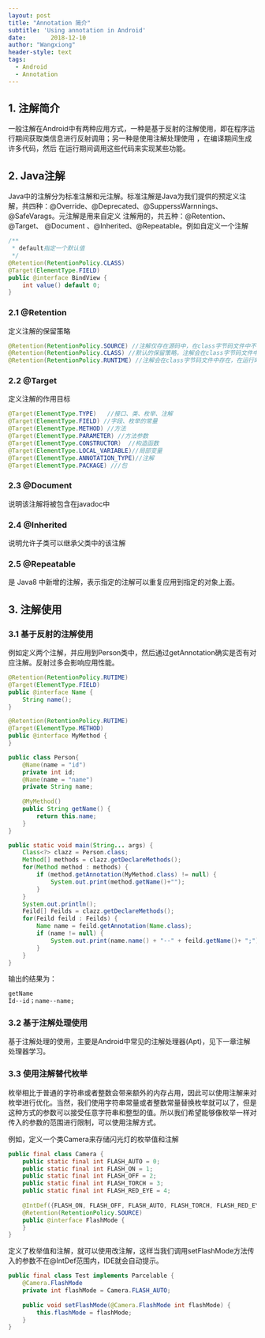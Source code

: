```yaml
---
layout: post
title: "Annotation 简介"
subtitle: 'Using annotation in Android'
date:       2018-12-10
author: "Wangxiong"
header-style: text
tags:
  - Android
  - Annotation
---
```

## 1. 注解简介

一般注解在Android中有两种应用方式，一种是基于反射的注解使用，即在程序运行期间获取类信息进行反射调用；另一种是使用注解处理使用 ，在编译期间生成许多代码，然后 在运行期间调用这些代码来实现某些功能。

## 2. Java注解

Java中的注解分为标准注解和元注解。标准注解是Java为我们提供的预定义注解，共四种：@Override、@Deprecated、@SupperssWarnnings、@SafeVarags。元注解是用来自定义 注解用的，共五种：@Retention、@Target、 @Document 、@Inherited、@Repeatable。例如自定义一个注解

```java
/**
 * default指定一个默认值
 */
@Retention(RetentionPolicy.CLASS)
@Target(ElementType.FIELD)
public @interface BindView {
    int value() default 0;
}

```

### 2.1 @Retention

定义注解的保留策略

```java
@Retention(RetentionPolicy.SOURCE) //注解仅存在源码中，在class字节码文件中不包含。
@Retention(RetentionPolicy.CLASS) //默认的保留策略，注解会在class字节码文件中存在，但运行时无法获得
@Retention(RetentionPolicy.RUNTIME) //注解会在class字节码文件中存在，在运行时可以通过反射获取到。
```

### 2.2 @Target

定义注解的作用目标

```java
@Target(ElementType.TYPE)   //接口、类、枚举、注解
@Target(ElementType.FIELD) //字段、枚举的常量
@Target(ElementType.METHOD) //方法
@Target(ElementType.PARAMETER) //方法参数
@Target(ElementType.CONSTRUCTOR)  //构造函数
@Target(ElementType.LOCAL_VARIABLE)//局部变量
@Target(ElementType.ANNOTATION_TYPE)//注解
@Target(ElementType.PACKAGE) ///包 
```

### 2.3 @Document

说明该注解将被包含在javadoc中

### 2.4 @Inherited

说明允许子类可以继承父类中的该注解

### 2.5 @Repeatable

是 Java8 中新增的注解，表示指定的注解可以重复应用到指定的对象上面。

## 3. 注解使用

### 3.1  基于反射的注解使用

例如定义两个注解，并应用到Person类中，然后通过getAnnotation确实是否有对应注解。反射过多会影响应用性能。

```java
@Retention(RetentionPolicy.RUTIME)
@Target(ElementType.FIELD)
public @interface Name {
    String name();
}

@Retention(RetentionPolicy.RUTIME)
@Target(ElementType.METHOD)
public @interface MyMethod {
}

public class Person{
    @Name(name = "id")
    private int id;
    @Name(name = "name")
    private String name;
    
    @MyMethod()
    public String getName() {
        return this.name;
    }
}

public static void main(String... args) {
    Class<?> clazz = Person.class;
    Method[] methods = clazz.getDeclareMethods();
    for(Method method : methods) {
        if (method.getAnnotation(MyMethod.class) != null) {
            System.out.print(method.getName()+"");
        }
    }
    System.out.println();
    Feild[] Feilds = clazz.getDeclareMethods();
    for(Feild feild : Feilds) {
        Name name = feild.getAnnotation(Name.class);
        if (name != null) {
            System.out.print(name.name() + "--" + feild.getName()+ ";");
        }
    }
}
```

输出的结果为：

```xml
getName
Id--id；name--name;
```

### 3.2 基于注解处理使用

基于注解处理的使用，主要是Android中常见的注解处理器(Apt)，见下一章注解处理器学习。

### 3.3 使用注解替代枚举

枚举相比于普通的字符串或者整数会带来额外的内存占用，因此可以使用注解来对枚举进行优化。当然，我们使用字符串常量或者整数常量替换枚举就可以了，但是这种方式的参数可以接受任意字符串和整型的值。所以我们希望能够像枚举一样对传入的参数的范围进行限制，可以使用注解方式。

例如，定义一个类Camera来存储闪光灯的枚举值和注解

```java
public final class Camera {      
    public static final int FLASH_AUTO = 0;     
    public static final int FLASH_ON = 1;
    public static final int FLASH_OFF = 2; 
    public static final int FLASH_TORCH = 3;     
    public static final int FLASH_RED_EYE = 4;      
    
    @IntDef({FLASH_ON, FLASH_OFF, FLASH_AUTO, FLASH_TORCH, FLASH_RED_EYE})    
    @Retention(RetentionPolicy.SOURCE)     
    public @interface FlashMode {     
    } 
}
```

定义了枚举值和注解，就可以使用改注解，这样当我们调用setFlashMode方法传入的参数不在@IntDef范围内，IDE就会自动提示。

```java
public final class Test implements Parcelable {      
    @Camera.FlashMode     
    private int flashMode = Camera.FLASH_AUTO;    
    
    public void setFlashMode(@Camera.FlashMode int flashMode) {  
        this.flashMode = flashMode;     
    } 
}
```

